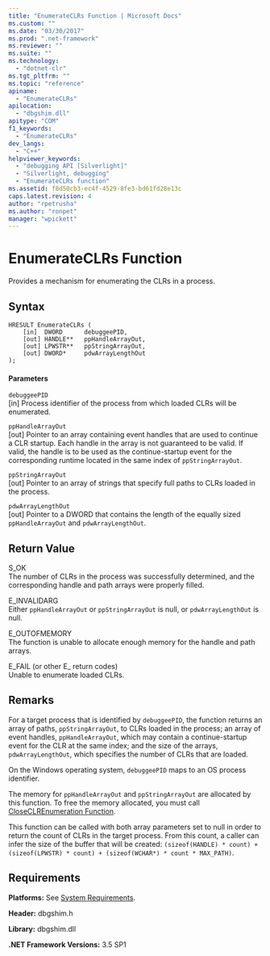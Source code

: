 ```yaml
---
title: "EnumerateCLRs Function | Microsoft Docs"
ms.custom: ""
ms.date: "03/30/2017"
ms.prod: ".net-framework"
ms.reviewer: ""
ms.suite: ""
ms.technology: 
  - "dotnet-clr"
ms.tgt_pltfrm: ""
ms.topic: "reference"
apiname: 
  - "EnumerateCLRs"
apilocation: 
  - "dbgshim.dll"
apitype: "COM"
f1_keywords: 
  - "EnumerateCLRs"
dev_langs: 
  - "C++"
helpviewer_keywords: 
  - "debugging API [Silverlight]"
  - "Silverlight, debugging"
  - "EnumerateCLRs function"
ms.assetid: f8d50cb3-ec4f-4529-8fe3-bd61fd28e13c
caps.latest.revision: 4
author: "rpetrusha"
ms.author: "ronpet"
manager: "wpickett"
---
```

# EnumerateCLRs Function
Provides a mechanism for enumerating the CLRs in a process.  
  
## Syntax  
  
```  
HRESULT EnumerateCLRs (  
    [in]  DWORD      debuggeePID,  
    [out] HANDLE**   ppHandleArrayOut,  
    [out] LPWSTR**   ppStringArrayOut,  
    [out] DWORD*     pdwArrayLengthOut  
);  
```  
  
#### Parameters  
 `debuggeePID`  
 [in] Process identifier of the process from which loaded CLRs will be enumerated.  
  
 `ppHandleArrayOut`  
 [out] Pointer to an array containing event handles that are used to continue a CLR startup. Each handle in the array is not guaranteed to be valid. If valid, the handle is to be used as the continue-startup event for the corresponding runtime located in the same index of `ppStringArrayOut`.  
  
 `ppStringArrayOut`  
 [out] Pointer to an array of strings that specify full paths to CLRs loaded in the process.  
  
 `pdwArrayLengthOut`  
 [out] Pointer to a DWORD that contains the length of the equally sized `ppHandleArrayOut` and `pdwArrayLengthOut`.  
  
## Return Value  
 S_OK  
 The number of CLRs in the process was successfully determined, and the corresponding handle and path arrays were properly filled.  
  
 E_INVALIDARG  
 Either `ppHandleArrayOut` or `ppStringArrayOut` is null, or `pdwArrayLengthOut` is null.  
  
 E_OUTOFMEMORY  
 The function is unable to allocate enough memory for the handle and path arrays.  
  
 E_FAIL (or other E_ return codes)  
 Unable to enumerate loaded CLRs.  
  
## Remarks  
 For a target process that is identified by `debuggeePID`, the function returns an array of paths, `ppStringArrayOut`, to CLRs loaded in the process; an array of event handles, `ppHandleArrayOut`, which may contain a continue-startup event for the CLR at the same index; and the size of the arrays, `pdwArrayLengthOut`, which specifies the number of CLRs that are loaded.  
  
 On the Windows operating system, `debuggeePID` maps to an OS process identifier.  
  
 The memory for `ppHandleArrayOut` and `ppStringArrayOut` are allocated by this function. To free the memory allocated, you must call [CloseCLREnumeration Function](../../../../docs/framework/unmanaged-api/debugging/closeclrenumeration-function.md).  
  
 This function can be called with both array parameters set to null in order to return the count of CLRs in the target process. From this count, a caller can infer the size of the buffer that will be created: `(sizeof(HANDLE) * count) + (sizeof(LPWSTR) * count) + (sizeof(WCHAR*) * count * MAX_PATH)`.  
  
## Requirements  
 **Platforms:** See [System Requirements](../../../../docs/framework/get-started/system-requirements.md).  
  
 **Header:** dbgshim.h  
  
 **Library:** dbgshim.dll  
  
 **.NET Framework Versions:** 3.5 SP1